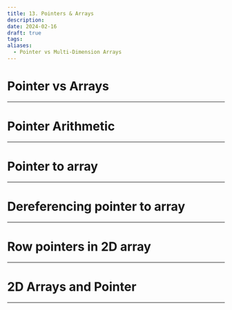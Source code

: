 ```yaml
---
title: 13. Pointers & Arrays
description: 
date: 2024-02-16
draft: true
tags: 
aliases:
  - Pointer vs Multi-Dimension Arrays
---
```

# Pointer vs Arrays 
---


# Pointer Arithmetic
---


# Pointer to array 
---


# Dereferencing pointer to array 
---


# Row pointers in 2D array 
---


# 2D Arrays and Pointer
---


